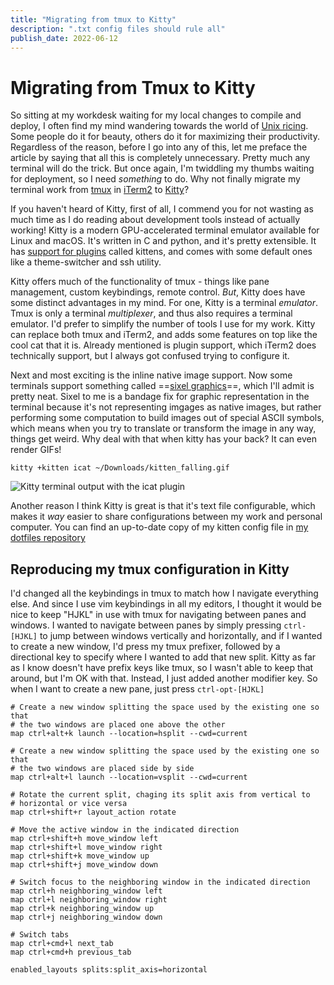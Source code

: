 ```yaml
---
title: "Migrating from tmux to Kitty"
description: ".txt config files should rule all"
publish_date: 2022-06-12
---
```


# Migrating from Tmux to Kitty
So sitting at my workdesk waiting for my local changes to compile and deploy, I often find my mind wandering towards the world of [Unix ricing](https://www.reddit.com/r/unixporn/). Some people do it for beauty, others do it for maximizing their productivity. Regardless of the reason, before I go into any of this, let me preface the article by saying that all this is completely unnecessary. Pretty much any terminal will do the trick. But once again, I'm twiddling my thumbs waiting for deployment, so I need _something_ to do. Why not finally migrate my terminal work from [tmux](https://github.com/tmux/tmux) in [iTerm2](https://iterm2.com/index.html) to [Kitty](https://sw.kovidgoyal.net/kitty/)?

If you haven't heard of Kitty, first of all, I commend you for not wasting as much time as I do reading about development tools instead of actually working! Kitty is a modern GPU-accelerated terminal emulator available for Linux and macOS. It's written in C and python, and it's pretty extensible. It has [support for plugins](https://sw.kovidgoyal.net/kitty/kittens/custom/) called kittens, and comes with some default ones like a theme-switcher and ssh utility.

Kitty offers much of the functionality of tmux - things like pane management, custom keybindings, remote control. _But_, Kitty does have some distinct advantages in my mind. For one, Kitty is a terminal _emulator_. Tmux is only a terminal _multiplexer_, and thus also requires a terminal emulator. I'd prefer to simplify the number of tools I use for my work. Kitty can replace both tmux and iTerm2, and adds some features on top like the cool cat that it is. Already mentioned is plugin support, which iTerm2 does technically support, but I always got confused trying to configure it.

Next and most exciting is the inline native image support. Now some terminals support something called ==[sixel graphics](#TODO)==, which I'll admit is pretty neat. Sixel to me is a bandage fix for graphic representation in the terminal because it's not representing imgages as native images, but rather performing some computation to build images out of special ASCII symbols, which means when you try to translate or transform the image in any way, things get weird. Why deal with that when kitty has your back? It can even render GIFs!
```
kitty +kitten icat ~/Downloads/kitten_falling.gif
```
![Kitty terminal output with the icat plugin](../../images/animation.gif)

Another reason I think Kitty is great is that it's text file configurable, which makes it _way_ easier to share configurations between my work and personal computer. You can find an up-to-date copy of my kitten config file in [my dotfiles repository](https://github.com/momja/dotfiles/blob/master/kitty/kitty.conf)

## Reproducing my tmux configuration in Kitty
I'd changed all the keybindings in tmux to match how I navigate everything else. And since I use vim keybindings in all my editors, I thought it would be nice to keep "HJKL" in use with tmux for navigating between panes and windows. I wanted to navigate between panes by simply pressing `ctrl-[HJKL]` to jump between windows vertically and horizontally, and if I wanted to create a new window, I'd press my tmux prefixer, followed by a directional key to specify where I wanted to add that new split. Kitty as far as I know doesn't have prefix keys like tmux, so I wasn't able to keep that around, but I'm OK with that. Instead, I just added another modifier key. So when I want to create a new pane, just press `ctrl-opt-[HJKL]`
<br>

```
# Create a new window splitting the space used by the existing one so that
# the two windows are placed one above the other
map ctrl+alt+k launch --location=hsplit --cwd=current

# Create a new window splitting the space used by the existing one so that
# the two windows are placed side by side
map ctrl+alt+l launch --location=vsplit --cwd=current

# Rotate the current split, chaging its split axis from vertical to
# horizontal or vice versa
map ctrl+shift+r layout_action rotate

# Move the active window in the indicated direction
map ctrl+shift+h move_window left
map ctrl+shift+l move_window right
map ctrl+shift+k move_window up
map ctrl+shift+j move_window down

# Switch focus to the neighboring window in the indicated direction
map ctrl+h neighboring_window left
map ctrl+l neighboring_window right
map ctrl+k neighboring_window up
map ctrl+j neighboring_window down

# Switch tabs
map ctrl+cmd+l next_tab
map ctrl+cmd+h previous_tab

enabled_layouts splits:split_axis=horizontal
```